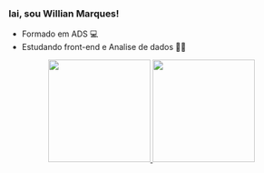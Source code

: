 ### Iai, sou Willian Marques!

- Formado em ADS 💻
- Estudando front-end e Analise de dados 👨‍💻

<div align="center">
  <a href="https://github.com/wxllxvn">
  <img height="180em" src="https://github-readme-stats.vercel.app/api?username=wxllxvn&show_icons=true&theme=dracula&include_all_commits=true&count_private=true"/>
  <img height="180em" src="https://github-readme-stats.vercel.app/api/top-langs/?username=wxllxvn&layout=compact&langs_count=7&theme=dracula"/>
</div>
